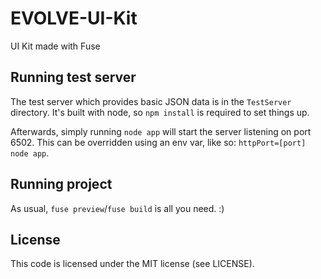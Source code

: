 # EVOLVE-UI-Kit
UI Kit made with Fuse

## Running test server

The test server which provides basic JSON data is in the `TestServer` directory. It's built with node, so `npm install` is required to set things up.

Afterwards, simply running `node app` will start the server listening on port 6502. This can be overridden using an env var, like so: `httpPort=[port] node app`.

## Running project

As usual, `fuse preview`/`fuse build` is all you need. :)

## License

This code is licensed under the MIT license (see LICENSE).